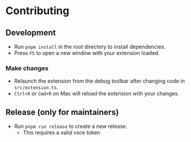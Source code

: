 # Contributing

## Development

- Run `pnpm install` in the root directory to install dependencies.
- Press `F5` to open a new window with your extension loaded.

### Make changes

- Relaunch the extension from the debug toolbar after changing code in `src/extension.ts`.
- `Ctrl+R` or `Cmd+R` on Mac will reload the extension with your changes.

## Release (only for maintainers)

- Run `pnpm run release` to create a new release.
  - This requires a valid vsce token
